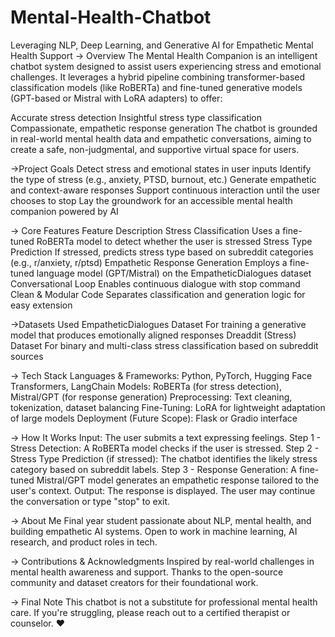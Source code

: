 # Mental-Health-Chatbot
Leveraging NLP, Deep Learning, and Generative AI for Empathetic Mental Health Support
-> Overview
The Mental Health Companion is an intelligent chatbot system designed to assist users experiencing stress and emotional challenges. It leverages a hybrid pipeline combining transformer-based classification models (like RoBERTa) and fine-tuned generative models (GPT-based or Mistral with LoRA adapters) to offer:

Accurate stress detection
Insightful stress type classification
Compassionate, empathetic response generation
The chatbot is grounded in real-world mental health data and empathetic conversations, aiming to create a safe, non-judgmental, and supportive virtual space for users.

 ->Project Goals
Detect stress and emotional states in user inputs
Identify the type of stress (e.g., anxiety, PTSD, burnout, etc.)
Generate empathetic and context-aware responses
Support continuous interaction until the user chooses to stop
Lay the groundwork for an accessible mental health companion powered by AI

-> Core Features
Feature	Description
Stress Classification	Uses a fine-tuned RoBERTa model to detect whether the user is stressed
Stress Type Prediction	If stressed, predicts stress type based on subreddit categories (e.g., r/anxiety, r/ptsd)
Empathetic Response Generation	Employs a fine-tuned language model (GPT/Mistral) on the EmpatheticDialogues dataset
Conversational Loop	Enables continuous dialogue with stop command
Clean & Modular Code	Separates classification and generation logic for easy extension

->Datasets Used
EmpatheticDialogues Dataset
For training a generative model that produces emotionally aligned responses
Dreaddit (Stress) Dataset
For binary and multi-class stress classification based on subreddit sources

-> Tech Stack
Languages & Frameworks: Python, PyTorch, Hugging Face Transformers, LangChain
Models: RoBERTa (for stress detection), Mistral/GPT (for response generation)
Preprocessing: Text cleaning, tokenization, dataset balancing
Fine-Tuning: LoRA for lightweight adaptation of large models
Deployment (Future Scope): Flask or Gradio interface

-> How It Works
Input: The user submits a text expressing feelings.
Step 1 - Stress Detection:
A RoBERTa model checks if the user is stressed.
Step 2 - Stress Type Prediction (if stressed):
The chatbot identifies the likely stress category based on subreddit labels.
Step 3 - Response Generation:
A fine-tuned Mistral/GPT model generates an empathetic response tailored to the user's context.
Output: The response is displayed. The user may continue the conversation or type "stop" to exit.

-> About Me
Final year student passionate about NLP, mental health, and building empathetic AI systems.
Open to work in machine learning, AI research, and product roles in tech.

-> Contributions & Acknowledgments
Inspired by real-world challenges in mental health awareness and support.
Thanks to the open-source community and dataset creators for their foundational work.

-> Final Note
This chatbot is not a substitute for professional mental health care. If you're struggling, please reach out to a certified therapist or counselor. ❤️
